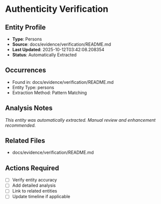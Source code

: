 # Authenticity Verification

## Entity Profile
- **Type**: Persons
- **Source**: docs/evidence/verification/README.md
- **Last Updated**: 2025-10-12T03:42:08.208354
- **Status**: Automatically Extracted

## Occurrences
- Found in: docs/evidence/verification/README.md
- Entity Type: persons
- Extraction Method: Pattern Matching

## Analysis Notes
*This entity was automatically extracted. Manual review and enhancement recommended.*

## Related Files
- docs/evidence/verification/README.md

## Actions Required
- [ ] Verify entity accuracy
- [ ] Add detailed analysis
- [ ] Link to related entities
- [ ] Update timeline if applicable
